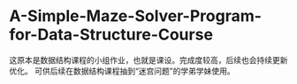 # A-Simple-Maze-Solver-Program-for-Data-Structure-Course
这原本是数据结构课程的小组作业，也就是课设。完成度较高，后续也会持续更新优化。
可供后续在数据结构课程抽到“迷宫问题”的学弟学妹使用。
